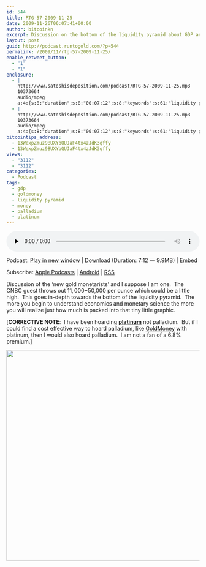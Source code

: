 ```yaml
---
id: 544
title: RTG-57-2009-11-25
date: 2009-11-26T06:07:41+00:00
author: bitcoinkn
excerpt: Discussion on the bottom of the liquidity pyramid about GDP and the Power Money.
layout: post
guid: http://podcast.runtogold.com/?p=544
permalink: /2009/11/rtg-57-2009-11-25/
enable_retweet_button:
  - "1"
  - "1"
enclosure:
  - |
    http://www.satoshisdeposition.com/podcast/RTG-57-2009-11-25.mp3
    10373664
    audio/mpeg
    a:4:{s:8:"duration";s:8:"00:07:12";s:8:"keywords";s:61:"liquidity pyramid, money, GDP, platinum, palladium, goldmoney";s:6:"author";s:17:"Trace Mayer, J.D.";s:8:"explicit";s:1:"0";}
  - |
    http://www.satoshisdeposition.com/podcast/RTG-57-2009-11-25.mp3
    10373664
    audio/mpeg
    a:4:{s:8:"duration";s:8:"00:07:12";s:8:"keywords";s:61:"liquidity pyramid, money, GDP, platinum, palladium, goldmoney";s:6:"author";s:17:"Trace Mayer, J.D.";s:8:"explicit";s:1:"0";}
bitcointips_address:
  - 13WexpZmuz9BUXYbQUJaF4tx4zJdK3qffy
  - 13WexpZmuz9BUXYbQUJaF4tx4zJdK3qffy
views:
  - "3112"
  - "3112"
categories:
  - Podcast
tags:
  - gdp
  - goldmoney
  - liquidity pyramid
  - money
  - palladium
  - platinum
---
```

<!--powerpress_player-->

<div class="powerpress_player" id="powerpress_player_5647">
  <audio class="wp-audio-shortcode" id="audio-544-58" preload="none" style="width: 100%;" controls="controls"><source type="audio/mpeg" src="http://media.blubrry.com/bitcoinruntogold/p/www.satoshisdeposition.com/podcast/RTG-57-2009-11-25.mp3?_=58" /><a href="http://media.blubrry.com/bitcoinruntogold/p/www.satoshisdeposition.com/podcast/RTG-57-2009-11-25.mp3">http://media.blubrry.com/bitcoinruntogold/p/www.satoshisdeposition.com/podcast/RTG-57-2009-11-25.mp3</a></audio>
</div>

<p class="powerpress_links powerpress_links_mp3">
  Podcast: <a href="http://media.blubrry.com/bitcoinruntogold/p/www.satoshisdeposition.com/podcast/RTG-57-2009-11-25.mp3" class="powerpress_link_pinw" target="_blank" title="Play in new window" onclick="return powerpress_pinw('https://www.bitcoin.kn/?powerpress_pinw=544-podcast');" rel="nofollow">Play in new window</a> | <a href="http://media.blubrry.com/bitcoinruntogold/s/www.satoshisdeposition.com/podcast/RTG-57-2009-11-25.mp3" class="powerpress_link_d" title="Download" rel="nofollow" download="RTG-57-2009-11-25.mp3">Download</a> (Duration: 7:12 &#8212; 9.9MB) | <a href="#" class="powerpress_link_e" title="Embed" onclick="return powerpress_show_embed('544-podcast');" rel="nofollow">Embed</a>
</p>

<p class="powerpress_embed_box" id="powerpress_embed_544-podcast" style="display: none;">
  <input id="powerpress_embed_544-podcast_t" type="text" value="<iframe width=&quot;320&quot; height=&quot;30&quot; src=&quot;https://www.bitcoin.kn/?powerpress_embed=544-podcast&amp;powerpress_player=mediaelement-audio&quot; frameborder=&quot;0&quot; scrolling=&quot;no&quot;></iframe>" onclick="javascript: this.select();" onfocus="javascript: this.select();" style="width: 70%;" readOnly />
</p>

<p class="powerpress_links powerpress_subscribe_links">
  Subscribe: <a href="https://itunes.apple.com/WebObjects/MZStore.woa/wa/viewPodcast?id=301670981&mt=2&ls=1#episodeGuid=http%3A%2F%2Fpodcast.runtogold.com%2F%3Fp%3D544" class="powerpress_link_subscribe powerpress_link_subscribe_itunes" title="Subscribe on Apple Podcasts" rel="nofollow">Apple Podcasts</a> | <a href="https://subscribeonandroid.com/www.bitcoin.kn/feed/podcast/" class="powerpress_link_subscribe powerpress_link_subscribe_android" title="Subscribe on Android" rel="nofollow">Android</a> | <a href="https://www.bitcoin.kn/feed/podcast/" class="powerpress_link_subscribe powerpress_link_subscribe_rss" title="Subscribe via RSS" rel="nofollow">RSS</a>
</p>

Discussion of the &#8216;new gold monetarists&#8217; and I suppose I am one.  The CNBC guest throws out $11,000-$50,000 per ounce which could be a little high.  This goes in-depth towards the bottom of the liquidity pyramid.  The more you begin to understand economics and monetary science the more you will realize just how much is packed into that tiny little graphic.

[**CORRECTIVE NOTE**:  I have been hoarding **<a title="why to buy platinum" href="http://www.runtogold.com/2009/07/platinum-liquidity-increases/" target="_blank">platinum</a>** not palladium.  But if I could find a cost effective way to hoard palladium, like <a title="goldmoney" href="http://www.mygoldmoney.com" target="_blank">GoldMoney</a> with platinum, then I would also hoard palladium.  I am not a fan of a 6.8% premium.]

<img class="aligncenter" title="Liquidity Pyramid" src="http://www.runtogold.com/images/Liquidity-Pyramid.jpg" alt="" width="600" height="551" />